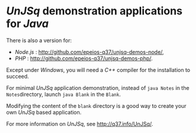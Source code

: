 # *UnJSq* demonstration applications for *Java*

There is also a version for:
  * *Node.js* : <http://github.com/epeios-q37/unjsq-demos-node/>,
  * *PHP* : <http://github.com/epeios-q37/unjsq-demos-php/>.

<!--
Running:
  * Retrieve this repository,
  * launch `npm install`,
  * launch `node notes/main.js`,
  * open <http://localhost:8080/> in a web browser.
-->
  
Except under *Windows*, you will need a *C++* compiler for the installation to succeed.

For minimal *UnJSq* application demonstration, instead of `java Notes` in the `Notes`directory, launch `java Blank` in the `Blank`.

Modifying the content of the `blank` directory is a good way to create your own *UnJSq* based application.

For more information on *UnJSq*, see <http://q37.info/UnJSq/>.
